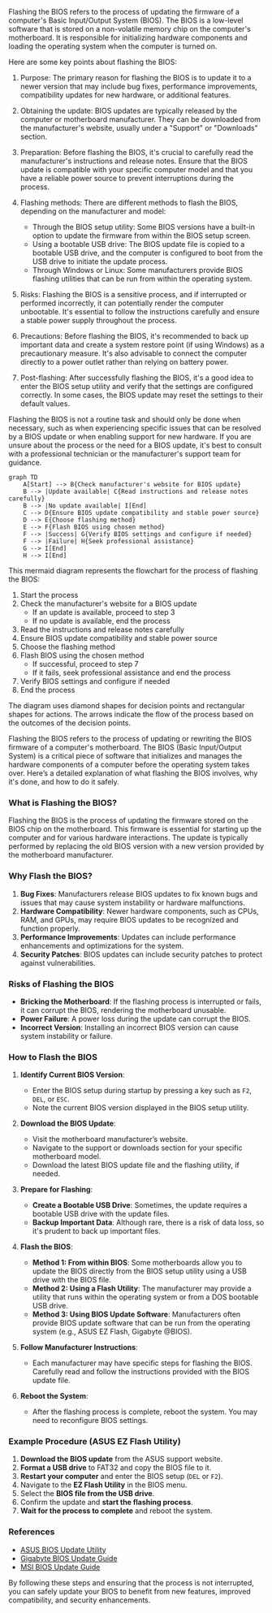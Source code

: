 Flashing the BIOS refers to the process of updating the firmware of a computer's Basic Input/Output System (BIOS). The BIOS is a low-level software that is stored on a non-volatile memory chip on the computer's motherboard. It is responsible for initializing hardware components and loading the operating system when the computer is turned on.

Here are some key points about flashing the BIOS:

1. Purpose: The primary reason for flashing the BIOS is to update it to a newer version that may include bug fixes, performance improvements, compatibility updates for new hardware, or additional features.

2. Obtaining the update: BIOS updates are typically released by the computer or motherboard manufacturer. They can be downloaded from the manufacturer's website, usually under a "Support" or "Downloads" section.

3. Preparation: Before flashing the BIOS, it's crucial to carefully read the manufacturer's instructions and release notes. Ensure that the BIOS update is compatible with your specific computer model and that you have a reliable power source to prevent interruptions during the process.

4. Flashing methods: There are different methods to flash the BIOS, depending on the manufacturer and model:
   - Through the BIOS setup utility: Some BIOS versions have a built-in option to update the firmware from within the BIOS setup screen.
   - Using a bootable USB drive: The BIOS update file is copied to a bootable USB drive, and the computer is configured to boot from the USB drive to initiate the update process.
   - Through Windows or Linux: Some manufacturers provide BIOS flashing utilities that can be run from within the operating system.

5. Risks: Flashing the BIOS is a sensitive process, and if interrupted or performed incorrectly, it can potentially render the computer unbootable. It's essential to follow the instructions carefully and ensure a stable power supply throughout the process.

6. Precautions: Before flashing the BIOS, it's recommended to back up important data and create a system restore point (if using Windows) as a precautionary measure. It's also advisable to connect the computer directly to a power outlet rather than relying on battery power.

7. Post-flashing: After successfully flashing the BIOS, it's a good idea to enter the BIOS setup utility and verify that the settings are configured correctly. In some cases, the BIOS update may reset the settings to their default values.

Flashing the BIOS is not a routine task and should only be done when necessary, such as when experiencing specific issues that can be resolved by a BIOS update or when enabling support for new hardware. If you are unsure about the process or the need for a BIOS update, it's best to consult with a professional technician or the manufacturer's support team for guidance.

```mermaid
graph TD
    A[Start] --> B{Check manufacturer's website for BIOS update}
    B --> |Update available| C{Read instructions and release notes carefully}
    B --> |No update available| I[End]
    C --> D{Ensure BIOS update compatibility and stable power source}
    D --> E{Choose flashing method}
    E --> F{Flash BIOS using chosen method}
    F --> |Success| G{Verify BIOS settings and configure if needed}
    F --> |Failure| H{Seek professional assistance}
    G --> I[End]
    H --> I[End]
```

This mermaid diagram represents the flowchart for the process of flashing the BIOS:

1. Start the process
2. Check the manufacturer's website for a BIOS update
   - If an update is available, proceed to step 3
   - If no update is available, end the process
3. Read the instructions and release notes carefully
4. Ensure BIOS update compatibility and stable power source
5. Choose the flashing method
6. Flash BIOS using the chosen method
   - If successful, proceed to step 7
   - If it fails, seek professional assistance and end the process
7. Verify BIOS settings and configure if needed
8. End the process

The diagram uses diamond shapes for decision points and rectangular shapes for actions. The arrows indicate the flow of the process based on the outcomes of the decision points.

Flashing the BIOS refers to the process of updating or rewriting the BIOS firmware of a computer's motherboard. The BIOS (Basic Input/Output System) is a critical piece of software that initializes and manages the hardware components of a computer before the operating system takes over. Here’s a detailed explanation of what flashing the BIOS involves, why it's done, and how to do it safely.

### What is Flashing the BIOS?

Flashing the BIOS is the process of updating the firmware stored on the BIOS chip on the motherboard. This firmware is essential for starting up the computer and for various hardware interactions. The update is typically performed by replacing the old BIOS version with a new version provided by the motherboard manufacturer.

### Why Flash the BIOS?

1. **Bug Fixes**: Manufacturers release BIOS updates to fix known bugs and issues that may cause system instability or hardware malfunctions.
2. **Hardware Compatibility**: Newer hardware components, such as CPUs, RAM, and GPUs, may require BIOS updates to be recognized and function properly.
3. **Performance Improvements**: Updates can include performance enhancements and optimizations for the system.
4. **Security Patches**: BIOS updates can include security patches to protect against vulnerabilities.

### Risks of Flashing the BIOS

- **Bricking the Motherboard**: If the flashing process is interrupted or fails, it can corrupt the BIOS, rendering the motherboard unusable.
- **Power Failure**: A power loss during the update can corrupt the BIOS.
- **Incorrect Version**: Installing an incorrect BIOS version can cause system instability or failure.

### How to Flash the BIOS

1. **Identify Current BIOS Version**:
   - Enter the BIOS setup during startup by pressing a key such as `F2`, `DEL`, or `ESC`.
   - Note the current BIOS version displayed in the BIOS setup utility.

2. **Download the BIOS Update**:
   - Visit the motherboard manufacturer’s website.
   - Navigate to the support or downloads section for your specific motherboard model.
   - Download the latest BIOS update file and the flashing utility, if needed.

3. **Prepare for Flashing**:
   - **Create a Bootable USB Drive**: Sometimes, the update requires a bootable USB drive with the update files.
   - **Backup Important Data**: Although rare, there is a risk of data loss, so it's prudent to back up important files.

4. **Flash the BIOS**:
   - **Method 1: From within BIOS**: Some motherboards allow you to update the BIOS directly from the BIOS setup utility using a USB drive with the BIOS file.
   - **Method 2: Using a Flash Utility**: The manufacturer may provide a utility that runs within the operating system or from a DOS bootable USB drive.
   - **Method 3: Using BIOS Update Software**: Manufacturers often provide BIOS update software that can be run from the operating system (e.g., ASUS EZ Flash, Gigabyte @BIOS).

5. **Follow Manufacturer Instructions**:
   - Each manufacturer may have specific steps for flashing the BIOS. Carefully read and follow the instructions provided with the BIOS update file.

6. **Reboot the System**:
   - After the flashing process is complete, reboot the system. You may need to reconfigure BIOS settings.

### Example Procedure (ASUS EZ Flash Utility)

1. **Download the BIOS update** from the ASUS support website.
2. **Format a USB drive** to FAT32 and copy the BIOS file to it.
3. **Restart your computer** and enter the BIOS setup (`DEL` or `F2`).
4. Navigate to the **EZ Flash Utility** in the BIOS menu.
5. Select the **BIOS file from the USB drive**.
6. Confirm the update and **start the flashing process**.
7. **Wait for the process to complete** and reboot the system.

### References

- [ASUS BIOS Update Utility](https://www.asus.com/support/FAQ/1008859)
- [Gigabyte BIOS Update Guide](https://www.gigabyte.com/Support/FAQ/300)
- [MSI BIOS Update Guide](https://www.msi.com/page/bios-update)

By following these steps and ensuring that the process is not interrupted, you can safely update your BIOS to benefit from new features, improved compatibility, and security enhancements.
